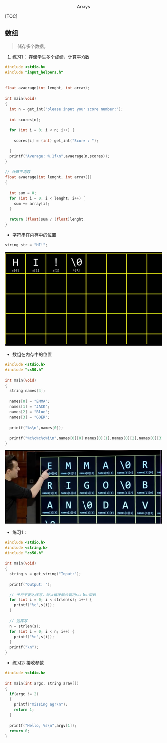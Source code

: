 <center>Arrays</center>









[TOC]







## 数组

> 储存多个数据。





1. 练习1： 存储学生多个成绩，计算平均数

```C
#include <stdio.h>
#include "input_helpers.h"


float avaerage(int lenght, int array);

int main(void)
{
  int n = get_int("please input your score number:");

  int scores[n];

  for (int i = 0; i < n; i++) {

    scores[i] = (int) get_int("Score : ");

  }
  printf("Average: %.1f\n",avaerage(n,scores));
}

// 计算平均数 
float avaerage(int lenght, int array[])
{

  int sum = 0;
  for (int i = 0; i < lenght; i++) {
    sum += array[i];
  }
  
  return (float)sum / (float)lenght;
}

```



* 字符串在内存中的位置

```C
string str = "HI!";
```

![image-20241007112456869](./asstes/image-20241007112456869.png)

* 数组在内存中的位置

```C
#include <stdio.h>
#include "cs50.h"

int main(void)
{
  string names[4];
  
  names[0] = "EMMA";
  names[1] = "JACK";
  names[2] = "Blue";
  names[3] = "GOER";

  printf("%s\n",names[0]);

  printf("%c%c%c%c%i\n",names[0][0],names[0][1],names[0][2],names[0][3],names[0][4]);
}

```

![image-20241007113321176](./asstes/image-20241007113321176.png)



* 练习1：

```C
#include <stdio.h>
#include <string.h>
#include "cs50.h"

int main(void)
{
  string s = get_string("Input:");

  printf("Output: ");
  
  // 千万不要这样写，每次循环都会调用strlen函数
  for (int i = 0; i < strlen(s); i++) {
    printf("%c",s[i]);
  }

  // 这样写
  n = strlen(s);
  for (int i = 0; i < n; i++) {
    printf("%c",s[i]);
  }
  printf("\n");
}
```

* 练习2: 接收参数

```C
#include <stdio.h>

int main(int argc, string arav[])
{
  if(argc != 2)
  {
    printf("missing agr\n");
    return 1;
  }

  printf("Hello, %s\n",argv[1]);
  return 0;
}
```

